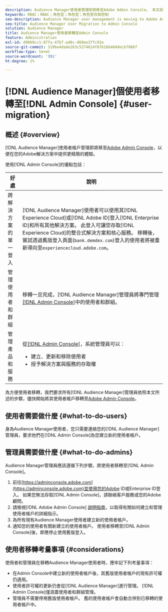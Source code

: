 ```yaml
---
description: Audience Manager使用者管理即將移至Adobe Admin Console。 本文說明準備使用者移轉所需的工作，以及移轉完成後將發生的變化。
keywords: RBAC；RBAC；角色型；角色型；角色型存取控制
seo-description: Audience Manager user management is moving to Adobe Admin Console. This article explains what you need to do to prepare for user migration, and what will change once the migration is complete.
seo-title: Audience Manager User Migration to Admin Console
solution: Audience Manager
title: Audience Manager使用者移轉至Admin Console
feature: Administration
exl-id: d9069cc1-87fa-47b7-ad0c-d69ee37fc91e
source-git-commit: 319be4dade263c5274624f07616b404decb7066f
workflow-type: tm+mt
source-wordcount: '391'
ht-degree: 1%

---
```


# [!DNL Audience Manager]個使用者移轉至[!DNL Admin Console] {#user-migration}

## 概述 {#overview}

[!DNL Audience Manager]使用者帳戶管理即將移至[Adobe Admin Console](https://helpx.adobe.com/tw/enterprise/using/admin-console.html)，以便在您的Adobe解決方案中提供更精簡的體驗。

使用[!DNL Admin Console]的優點包括：

| 好處 | 說明 |
|---|---|
| 跨解決方案的單一登入 | [!DNL Audience Manager]使用者可以使用其[!DNL Experience Cloud]或[!DNL Adobe ID]登入[!DNL Enterprise ID]和所有其他解決方案。 此登入可讓您存取[!DNL Experience Cloud]的整合式解決方案和核心服務。 移轉後，嘗試透過舊版登入頁面(`bank.demdex.com`)登入的使用者將被重新導向至`experiencecloud.adobe.com`。 |
| 管理使用者和群組 | 移轉一旦完成，[!DNL Audience Manager]管理員將專門管理[[!DNL Admin Console]](https://adminconsole.adobe.com/enterprise/)中的使用者和群組。 |
| 管理產品和服務 | 從[[!DNL Admin Console]](https://adminconsole.adobe.com/enterprise/)，系統管理員可以： <ul><li>建立、更新和移除使用者</li><li>授予解決方案與服務的存取權</li></ul> |

為方便使用者移轉，我們要求所有[!DNL Audience Manager]管理員依照本文所述的步驟，儘快開始將其使用者帳戶移轉至[Adobe Admin Console](https://helpx.adobe.com/tw/enterprise/using/admin-console.html)。

## 使用者需要做什麼 {#what-to-do-users}

身為Audience Manager使用者，您只需要連絡您的[!DNL Audience Manager]管理員，要求他們在[!DNL Admin Console]為您建立新的使用者帳戶。

## 管理員需要做什麼 {#what-to-do-admins}

Audience Manager管理員應該遵循下列步驟，將使用者移轉至[!DNL Admin Console]。

1. 前往[https://adminconsole.adobe.com](https://adminconsole.adobe.com)並使用您的Adobe ID或Enterprise ID登入。 如果您無法存取[!DNL Admin Console]，請聯絡客戶服務或您的Adobe顧問。
2. 請檢視[!DNL Adobe Admin Console] [說明指南](https://helpx.adobe.com/tw/enterprise/admin-guide.html/enterprise/using/users.ug.html)，以取得有關如何建立和管理使用者帳戶的詳細指示。
3. 為所有現有Audience Manager使用者建立新的使用者帳戶。
4. 通知您的使用者有關新建立的使用者帳戶。 使用者移轉至[!DNL Admin Console]後，即應停止使用舊版登入。

## 使用者移轉考量事項 {#considerations}

使用者和管理員在移轉Audience Manager使用者時，應牢記下列考量事項：

* 在Admin Console中建立新的使用者帳戶後，其舊版使用者帳戶的現有許可權仍適用。
* 使用者許可權的更新仍會從[!DNL Audience Manager]進行管理。 [!DNL Admin Console]僅涵蓋使用者和群組管理。
* 管理員不需要停用舊版使用者帳戶。 舊的使用者帳戶會自動合併到已移轉的使用者帳戶中。
